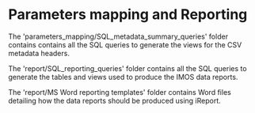 Parameters mapping and Reporting
=========
The 'parameters_mapping/SQL_metadata_summary_queries' folder contains contains all the SQL queries to generate the views for the CSV metadata headers.

The 'report/SQL_reporting_queries' folder contains all the SQL queries to generate the tables and views used to produce the IMOS data reports.

The 'report/MS Word reporting templates' folder contains Word files detailing how the data reports should be produced using iReport.
